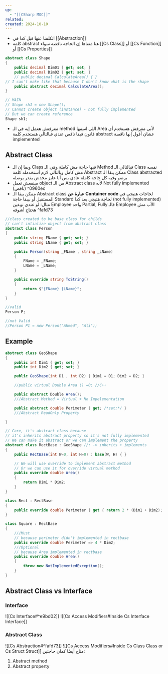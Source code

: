 ```yaml
---
up:
  - "[[CSharp MOC]]"
related: 
created: 2024-10-10
---
```

- اتكلمنا عنها قبل كدا في [[Abstraction]]
- كلمة abstract هنا معناها إن الحاجة ناقصة سواء [[Cs Class]] أو [[Cs Function]] أو [[Cs Properties]]
```cs
abstract class Shape
{
    public decimal Dim01 { get; set; }
    public decimal Dim02 { get; set; }
    // public decimal CalculateArea() { } 
// I can't make like that because I don't know what is the shape
	public abstract decimal CalculateArea();
}

// MAIN
// Shape sh1 = new Shape(); 
// Cannot create object (instance) - not fully implemented
// But we can create reference
Shape sh1;
```
- معرفتش هعمل إيه في الـ method اللي اسمها Area لأني معرفش هستخدم أي قانون فبقا ناقص عندي فبالتالي هستخدم كلمة abstract عشان أقول إنها ناقصة implemented
## Abstract Class
- وبما إن الـ Class فيها حاجة مش كاملة وهي الـ Method فبالتالي الـ Class نفسه مش كامل وبالتالي لازم أستخدمله كلمة Abstract
  ممكن يبقا الـ Class abstracted برضو وفيه كل حاجة كاملة عادي بس أنا عايز محدش يقدر يوصله 
- مينفعش تعمل object من الـ Abstract class لأنه Not fully implemented (ناقص) ^0960ec
- ممكن يبقا الـ Abstract class **عبارة عن Container code** لحاجات هتيجي في المستقبل أو بيبقا حاجة Standard لحاجة هتيجي بعد كدا (not fully implemented)
  مثال: لو عندي نوعين Employee واحد Partial, Fully فالـ Employee الأب مش هحتاج أشوفه ^fafd73
```cs
//class created to be base class for childs
// can't intialize object from abstract class
abstract class Person
{
    public string FName { get; set; }
    public string LName { get; set; }

    public Person(string _FName , string _LName)
    {
        FName = _FName;
        LName = _LName;
    }

    public override string ToString()
    {
        return $"{FName} {LName}";
    }
}

//valid
Person P;

//not Valid
//Person P1 = new Person("Ahmed", "Ali");  
```
## Example
```cs
abstract class GeoShape
{
    public int Dim1 { get; set; }
    public int Dim2 { get; set; }

    public GeoShape(int D1 , int D2) { Dim1 = D1; Dim2 = D2; }

    //public virtual Double Area () =0; //C++

    public abstract Double Area(); 
    ///Abstract Method = Virtual + No Impelementation

    public abstract double Perimeter { get; /*set;*/ } 
    ///Abstract ReadOnly Property

}

// Care, it's abstract class because 
// it's inherits abstract property so it's not fully implemented
// We can make it abstract or we can implement the property
abstract class RectBase : GeoShape //: -> inherits + implements
{
    public RectBase(int W=0, int H=0) : base(W, H) { }

	// We will use override to implement abstract method
	// Or we can use it for override virtual method
    public override double Area() 
    {
        return Dim1 * Dim2;
    }
}

class Rect : RectBase
{
    public override double Perimeter { get { return 2 * (Dim1 + Dim2); } }
}

class Square : RectBase
{
    ///Must
    // because perimeter didn't implemented in rectbase
    public override double Perimeter => 4 * Dim2;
    ///Optional
    // because Area implemented in rectbase
    public override double Area()
    {
        throw new NotImplementedException();
    }
}
```

## Abstract Class vs Interface
### Interface
![[Cs Interface#^e9bd02]]
![[Cs Access Modifiers#Inside Cs Interface Interface]]

### Abstract Class
![[Cs Abstraction#^fafd73]]
![[Cs Access Modifiers#Inside Cs Class Class or Cs Struct Struct]]
متاح أيضًا كمان حاجتين:
1. Abstract method
2. Abstract property
